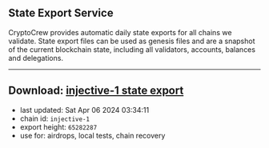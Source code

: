 ## State Export Service
CryptoCrew provides automatic daily state exports for all chains we validate. State export files can be used as genesis files and are a snapshot of the current blockchain state, including all validators, accounts, balances and delegations.

---
**Download: [injective-1 state export](https://dl-eu2.ccvalidators.com/SERVICE/injective/injective-1_export_65282287.json)**
---

- last updated: Sat Apr 06 2024 03:34:11
- chain id: `injective-1`
- export height: `65282287`
- use for: airdrops, local tests, chain recovery
